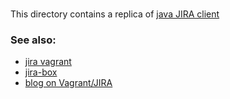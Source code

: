 ###
 This directory contains a replica of [java JIRA client](https://github.com/rcarz/jira-client)


### See also:

* [jira vagrant](https://github.com/lwndev/jira-vagrant-install)
* [jira-box](https://bitbucket.org/atlassian/jira-box)
* [blog on Vagrant/JIRA](http://blog.my-web-page.eu/?p=86)
